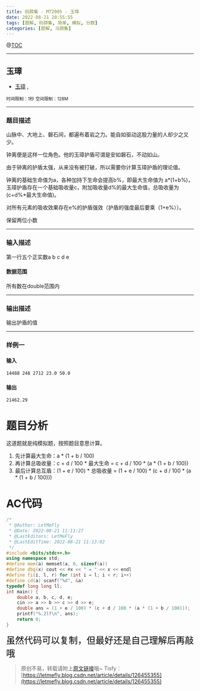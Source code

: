 ```yaml
---
title: 码蹄集 - MT2005 - 玉璋
date: 2022-08-21 20:55:55
tags: [题解, 码蹄集, 简单, 模拟, 分数]
categories: [题解, 马蹄集]
---
```


@[TOC](传送门)


---


## 玉璋
+ <a href="https://matiji.net/exam/brushquestion/5/3181/1DC60EA6DF83A333301CFFE1407FBA59"> 玉璋</a> <a href="https://matiji.net/exam/dohomework/1500/1">.</a>

<small>时间限制：1秒</small>
<small>空间限制：128M</small>



---



### 题目描述

山脉中、大地上、磐石间，都遍布着岩之力。能自如驱动这股力量的人却少之又少。

钟离便是这样一位角色。他的玉璋护盾可谓是安如磐石，不动如山。

由于钟离的护盾太强，从来没有被打破，所以需要你计算玉璋护盾的理论值。

钟离的基础生命值为a，各种加持下生命会提高b%，即最大生命值为 a*(1+b%)，玉璋护盾存在一个基础吸收量c，附加吸收量d%的最大生命值，总吸收量为 (c+d%*最大生命值)。

对所有元素的吸收效果存在e%的护盾强效（护盾的强度最后要乘（1+e%））。

保留两位小数


---

### 输入描述

第一行五个正实数a b c d e

#### 数据范围

所有数在double范围内

---


### 输出描述



输出护盾的值



---


### 样例一

#### 输入

```
14488 248 2712 23.0 50.0
```

#### 输出

```
21462.29
```




# 题目分析

这道题就是纯模拟题，按照题目意思计算。

1. 先计算最大生命：a * (1 + b / 100)
2. 再计算总吸收量：c + d / 100 * 最大生命 = c + d / 100 * (a * (1 + b / 100))
3. 最后计算总互盾：(1 + e / 100) * 总吸收量 = (1 + e / 100) * (c + d / 100 * (a * (1 + b / 100)))

# AC代码

```cpp
/*
 * @Author: LetMeFly
 * @Date: 2022-08-21 11:11:27
 * @LastEditors: LetMeFly
 * @LastEditTime: 2022-08-21 11:13:02
 */
#include <bits/stdc++.h>
using namespace std;
#define mem(a) memset(a, 0, sizeof(a))
#define dbg(x) cout << #x << " = " << x << endl
#define fi(i, l, r) for (int i = l; i < r; i++)
#define cd(a) scanf("%d", &a)
typedef long long ll;
int main() {
    double a, b, c, d, e;
    cin >> a >> b >> c >> d >> e;
    double ans = (1 + e / 100) * (c + d / 100 * (a * (1 + b / 100)));
    printf("%.2lf\n", ans);
    return 0;
}
```

<font color="black" face="楷体" size="5px">虽然代码可以复制，但最好还是自己理解后再敲哦</font>

<!-- <font color="black" face="楷体" size="5px">每周提前更新菁英班周赛题解，点关注，不迷路</font> -->

>原创不易，转载请附上[原文链接](https://blog.letmefly.xyz/2022/08/21/MaTiJi%20-%20MT2005%20-%20%E7%8E%89%E7%92%8B/)哦~
>Tisfy：[https://letmefly.blog.csdn.net/article/details/126455355](https://letmefly.blog.csdn.net/article/details/126455355)